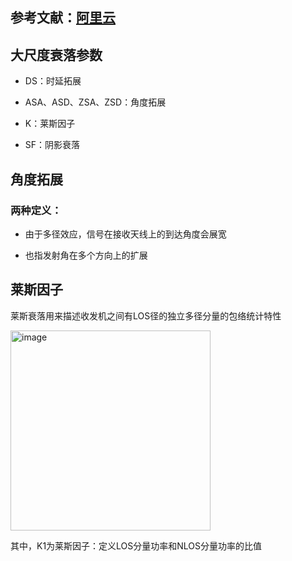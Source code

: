 ## 参考文献：[阿里云](https://developer.aliyun.com/article/743762)

## 大尺度衰落参数

+ DS：时延拓展

+ ASA、ASD、ZSA、ZSD：角度拓展

+ K：莱斯因子

+ SF：阴影衰落

## 角度拓展

### 两种定义：

+ 由于多径效应，信号在接收天线上的到达角度会展宽

+ 也指发射角在多个方向上的扩展

## 莱斯因子

莱斯衰落用来描述收发机之间有LOS径的独立多径分量的包络统计特性

<img width="320" alt="image" src="https://github.com/user-attachments/assets/fcc992d8-1d22-4c2d-af04-13f78d77292c">

其中，K1为莱斯因子：定义LOS分量功率和NLOS分量功率的比值
